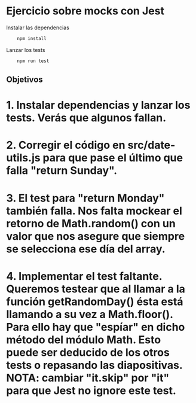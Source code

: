 # Ejercicio sobre mocks con Jest

Instalar las dependencias
```bash
    npm install
```

Lanzar los tests
```bash
    npm run test
```

## Objetivos

# 1. Instalar dependencias y lanzar los tests. Verás que algunos fallan.

# 2. Corregir el código en src/date-utils.js para que pase el último que falla "return Sunday".

# 3. El test para "return Monday" también falla. Nos falta mockear el retorno de Math.random() con un valor que nos asegure que siempre se selecciona ese día del array.

# 4. Implementar el test faltante. Queremos testear que al llamar a la función getRandomDay() ésta está llamando a su vez a Math.floor(). Para ello hay que "espíar" en dicho método del módulo Math. Esto puede ser deducido de los otros tests o repasando las diapositivas. NOTA: cambiar "it.skip" por "it" para que Jest no ignore este test.